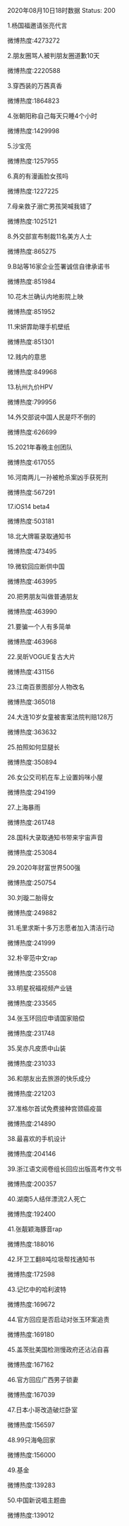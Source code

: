 2020年08月10日18时数据
Status: 200

1.杨国福邀请张亮代言

微博热度:4273272

2.朋友圈骂人被判朋友圈道歉10天

微博热度:2220588

3.穿西装的万茜真香

微博热度:1864823

4.张朝阳称自己每天只睡4个小时

微博热度:1429998

5.沙宝亮

微博热度:1257955

6.真的有漫画脸女孩吗

微博热度:1227225

7.母亲救子溺亡男孩哭喊我错了

微博热度:1025121

8.外交部宣布制裁11名美方人士

微博热度:865275

9.B站等16家企业签署诚信自律承诺书

微博热度:851984

10.花木兰确认内地影院上映

微博热度:851952

11.宋妍霏助理手机壁纸

微博热度:851301

12.贱内的意思

微博热度:849968

13.杭州九价HPV

微博热度:799956

14.外交部说中国人民是吓不倒的

微博热度:626699

15.2021年春晚主创团队

微博热度:617055

16.河南两儿一孙被枪杀案凶手获死刑

微博热度:567291

17.iOS14 beta4

微博热度:503181

18.北大牌匾录取通知书

微博热度:473495

19.微软回应断供中国

微博热度:463995

20.把男朋友叫做普通朋友

微博热度:463990

21.要骗一个人有多简单

微博热度:463968

22.吴昕VOGUE复古大片

微博热度:431156

23.江南百景图部分人物改名

微博热度:365018

24.大连10岁女童被害案法院判赔128万

微博热度:363632

25.拍照如何显腿长

微博热度:350894

26.女公交司机在车上设置妈咪小屋

微博热度:294199

27.上海暴雨

微博热度:261748

28.国科大录取通知书带来宇宙声音

微博热度:253084

29.2020年财富世界500强

微博热度:250754

30.刘璇二胎得女

微博热度:249882

31.毛里求斯十多万志愿者加入清洁行动

微博热度:241999

32.朴宰范中文rap

微博热度:235508

33.明星祝福视频产业链

微博热度:233565

34.张玉环回应申请国家赔偿

微博热度:231748

35.吴亦凡皮质中山装

微博热度:231033

36.和朋友出去旅游的快乐成分

微博热度:221203

37.准格尔首试免费接种宫颈癌疫苗

微博热度:214890

38.最喜欢的手机设计

微博热度:204146

39.浙江语文阅卷组长回应出版高考作文书

微博热度:200357

40.湖南5人结伴漂流2人死亡

微博热度:192400

41.张靓颖海豚音rap

微博热度:188016

42.环卫工翻8吨垃圾帮找通知书

微博热度:172598

43.记忆中的哈利波特

微博热度:169672

44.官方回应是否启动对张玉环案追责

微博热度:169180

45.盖茨批美国检测慢政府还沾沾自喜

微博热度:167162

46.官方回应广西男子锁妻

微博热度:167039

47.日本小哥改造破烂卧室

微博热度:156597

48.99只海龟回家

微博热度:156000

49.基金

微博热度:139283

50.中国新说唱主题曲

微博热度:139012

